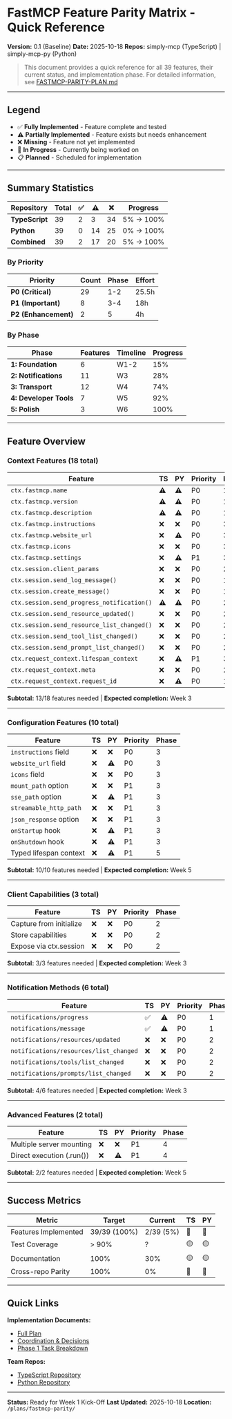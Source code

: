 # FastMCP Feature Parity Matrix - Quick Reference

**Version:** 0.1 (Baseline)
**Date:** 2025-10-18
**Repos:** simply-mcp (TypeScript) | simply-mcp-py (Python)

> This document provides a quick reference for all 39 features, their current status, and implementation phase.
> For detailed information, see [FASTMCP-PARITY-PLAN.md](./FASTMCP-PARITY-PLAN.md)

---

## Legend

- ✅ **Fully Implemented** - Feature complete and tested
- ⚠️ **Partially Implemented** - Feature exists but needs enhancement
- ❌ **Missing** - Feature not yet implemented
- 🔄 **In Progress** - Currently being worked on
- 📋 **Planned** - Scheduled for implementation

---

## Summary Statistics

| Repository | Total | ✅ | ⚠️ | ❌ | Progress |
|------------|-------|----|----|-----|---------|
| **TypeScript** | 39 | 2 | 3 | 34 | 5% → 100% |
| **Python** | 39 | 0 | 14 | 25 | 0% → 100% |
| **Combined** | 39 | 2 | 17 | 20 | 5% → 100% |

### By Priority

| Priority | Count | Phase | Effort |
|----------|-------|-------|--------|
| **P0 (Critical)** | 29 | 1-2 | 25.5h |
| **P1 (Important)** | 8 | 3-4 | 18h |
| **P2 (Enhancement)** | 2 | 5 | 4h |

### By Phase

| Phase | Features | Timeline | Progress |
|-------|----------|----------|----------|
| **1: Foundation** | 6 | W1-2 | 15% |
| **2: Notifications** | 11 | W3 | 28% |
| **3: Transport** | 12 | W4 | 74% |
| **4: Developer Tools** | 7 | W5 | 92% |
| **5: Polish** | 3 | W6 | 100% |

---

## Feature Overview

### Context Features (18 total)

| Feature | TS | PY | Priority | Phase |
|---------|----|----|----------|-------|
| `ctx.fastmcp.name` | ⚠️ | ⚠️ | P0 | 1 |
| `ctx.fastmcp.version` | ⚠️ | ⚠️ | P0 | 1 |
| `ctx.fastmcp.description` | ⚠️ | ⚠️ | P0 | 1 |
| `ctx.fastmcp.instructions` | ❌ | ❌ | P0 | 3 |
| `ctx.fastmcp.website_url` | ❌ | ⚠️ | P0 | 3 |
| `ctx.fastmcp.icons` | ❌ | ❌ | P0 | 3 |
| `ctx.fastmcp.settings` | ❌ | ⚠️ | P1 | 3 |
| `ctx.session.client_params` | ❌ | ❌ | P0 | 2 |
| `ctx.session.send_log_message()` | ❌ | ❌ | P0 | 1 |
| `ctx.session.create_message()` | ❌ | ❌ | P0 | 1 |
| `ctx.session.send_progress_notification()` | ⚠️ | ⚠️ | P0 | 2 |
| `ctx.session.send_resource_updated()` | ❌ | ❌ | P0 | 2 |
| `ctx.session.send_resource_list_changed()` | ❌ | ❌ | P0 | 2 |
| `ctx.session.send_tool_list_changed()` | ❌ | ❌ | P0 | 2 |
| `ctx.session.send_prompt_list_changed()` | ❌ | ❌ | P0 | 2 |
| `ctx.request_context.lifespan_context` | ❌ | ⚠️ | P1 | 3 |
| `ctx.request_context.meta` | ❌ | ❌ | P0 | 2 |
| `ctx.request_context.request_id` | ❌ | ⚠️ | P0 | 1 |

**Subtotal:** 13/18 features needed | **Expected completion:** Week 3

---

### Configuration Features (10 total)

| Feature | TS | PY | Priority | Phase |
|---------|----|----|----------|-------|
| `instructions` field | ❌ | ❌ | P0 | 3 |
| `website_url` field | ❌ | ⚠️ | P0 | 3 |
| `icons` field | ❌ | ❌ | P0 | 3 |
| `mount_path` option | ❌ | ❌ | P1 | 3 |
| `sse_path` option | ❌ | ⚠️ | P1 | 3 |
| `streamable_http_path` | ❌ | ❌ | P1 | 3 |
| `json_response` option | ❌ | ❌ | P1 | 3 |
| `onStartup` hook | ❌ | ⚠️ | P1 | 3 |
| `onShutdown` hook | ❌ | ⚠️ | P1 | 3 |
| Typed lifespan context | ❌ | ⚠️ | P1 | 5 |

**Subtotal:** 10/10 features needed | **Expected completion:** Week 5

---

### Client Capabilities (3 total)

| Feature | TS | PY | Priority | Phase |
|---------|----|----|----------|-------|
| Capture from initialize | ❌ | ❌ | P0 | 2 |
| Store capabilities | ❌ | ❌ | P0 | 2 |
| Expose via ctx.session | ❌ | ❌ | P0 | 2 |

**Subtotal:** 3/3 features needed | **Expected completion:** Week 3

---

### Notification Methods (6 total)

| Feature | TS | PY | Priority | Phase |
|---------|----|----|----------|-------|
| `notifications/progress` | ✅ | ⚠️ | P0 | 1 |
| `notifications/message` | ✅ | ⚠️ | P0 | 1 |
| `notifications/resources/updated` | ❌ | ❌ | P0 | 2 |
| `notifications/resources/list_changed` | ❌ | ❌ | P0 | 2 |
| `notifications/tools/list_changed` | ❌ | ❌ | P0 | 2 |
| `notifications/prompts/list_changed` | ❌ | ❌ | P0 | 2 |

**Subtotal:** 4/6 features needed | **Expected completion:** Week 3

---

### Advanced Features (2 total)

| Feature | TS | PY | Priority | Phase |
|---------|----|----|----------|-------|
| Multiple server mounting | ❌ | ❌ | P1 | 4 |
| Direct execution (.run()) | ❌ | ⚠️ | P1 | 4 |

**Subtotal:** 2/2 features needed | **Expected completion:** Week 5

---

## Success Metrics

| Metric | Target | Current | TS | PY |
|--------|--------|---------|----|----|
| Features Implemented | 39/39 (100%) | 2/39 (5%) | 🔴 | 🔴 |
| Test Coverage | > 90% | ? | 🟡 | 🟡 |
| Documentation | 100% | 30% | 🟡 | 🟡 |
| Cross-repo Parity | 100% | 0% | 🔴 | 🔴 |

---

## Quick Links

**Implementation Documents:**
- [Full Plan](./FASTMCP-PARITY-PLAN.md)
- [Coordination & Decisions](./COORDINATION.md)
- [Phase 1 Task Breakdown](./PHASE-1-TASKS.md)

**Team Repos:**
- [TypeScript Repository](https://github.com/Clockwork-Innovations/simply-mcp-ts)
- [Python Repository](https://github.com/Clockwork-Innovations/simply-mcp-py)

---

**Status:** Ready for Week 1 Kick-Off
**Last Updated:** 2025-10-18
**Location:** `/plans/fastmcp-parity/`
